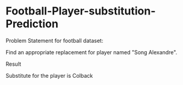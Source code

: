 # Football-Player-substitution-Prediction

Problem Statement for football dataset:

Find an appropriate replacement for player named "Song Alexandre".

Result

Substitute for the player is Colback
